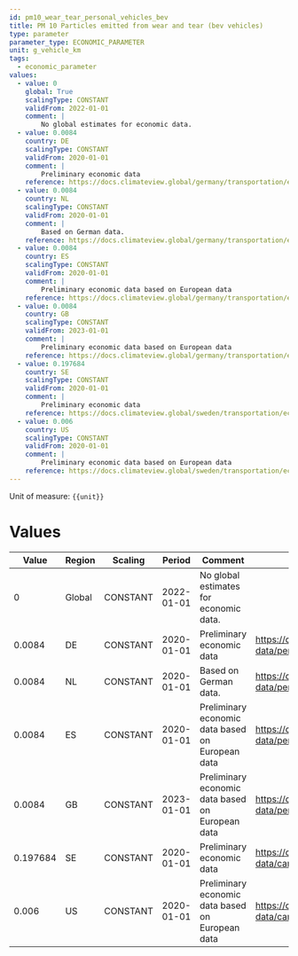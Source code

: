 ```yaml
---
id: pm10_wear_tear_personal_vehicles_bev
title: PM 10 Particles emitted from wear and tear (bev vehicles)
type: parameter
parameter_type: ECONOMIC_PARAMETER
unit: g_vehicle_km
tags:
  - economic_parameter
values:
  - value: 0
    global: True
    scalingType: CONSTANT
    validFrom: 2022-01-01
    comment: |
        No global estimates for economic data.
  - value: 0.0084
    country: DE
    scalingType: CONSTANT
    validFrom: 2020-01-01
    comment: |
        Preliminary economic data
    reference: https://docs.climateview.global/germany/transportation/economic-data/personal-vehicles/
  - value: 0.0084
    country: NL
    scalingType: CONSTANT
    validFrom: 2020-01-01
    comment: |
        Based on German data.
    reference: https://docs.climateview.global/germany/transportation/economic-data/personal-vehicles/
  - value: 0.0084
    country: ES
    scalingType: CONSTANT
    validFrom: 2020-01-01
    comment: |
        Preliminary economic data based on European data
    reference: https://docs.climateview.global/germany/transportation/economic-data/personal-vehicles/
  - value: 0.0084
    country: GB
    scalingType: CONSTANT
    validFrom: 2023-01-01
    comment: |
        Preliminary economic data based on European data
    reference: https://docs.climateview.global/germany/transportation/economic-data/personal-vehicles/
  - value: 0.197684
    country: SE
    scalingType: CONSTANT
    validFrom: 2020-01-01
    comment: |
        Preliminary economic data
    reference: https://docs.climateview.global/sweden/transportation/economic-data/car/
  - value: 0.006
    country: US
    scalingType: CONSTANT
    validFrom: 2020-01-01
    comment: |
        Preliminary economic data based on European data
    reference: https://docs.climateview.global/sweden/transportation/economic-data/car/
---
```



Unit of measure: `{{unit}}`


# Values


| Value | Region | Scaling | Period | Comment | Reference |
|-------|--------|---------|--------|---------|-----------|
| 0 | Global | CONSTANT | 2022-01-01 | No global estimates for economic data. |  |
| 0.0084 | DE | CONSTANT | 2020-01-01 | Preliminary economic data | https://docs.climateview.global/germany/transportation/economic-data/personal-vehicles/ |
| 0.0084 | NL | CONSTANT | 2020-01-01 | Based on German data. | https://docs.climateview.global/germany/transportation/economic-data/personal-vehicles/ |
| 0.0084 | ES | CONSTANT | 2020-01-01 | Preliminary economic data based on European data | https://docs.climateview.global/germany/transportation/economic-data/personal-vehicles/ |
| 0.0084 | GB | CONSTANT | 2023-01-01 | Preliminary economic data based on European data | https://docs.climateview.global/germany/transportation/economic-data/personal-vehicles/ |
| 0.197684 | SE | CONSTANT | 2020-01-01 | Preliminary economic data | https://docs.climateview.global/sweden/transportation/economic-data/car/ |
| 0.006 | US | CONSTANT | 2020-01-01 | Preliminary economic data based on European data | https://docs.climateview.global/sweden/transportation/economic-data/car/ |


